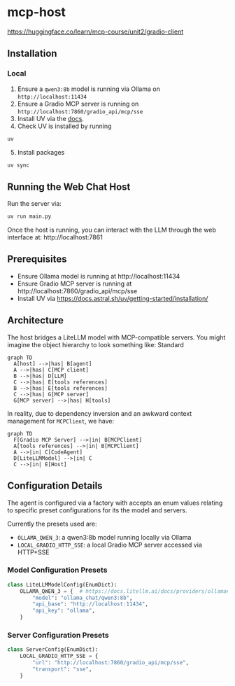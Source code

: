 # mcp-host
https://huggingface.co/learn/mcp-course/unit2/gradio-client

## Installation

### Local
1. Ensure a `qwen3:8b` model is running via Ollama on `http://localhost:11434`
2. Ensure a Gradio MCP server is running on `http://localhost:7860/gradio_api/mcp/sse`
3. Install UV via the [docs](https://docs.astral.sh/uv/getting-started/installation/).
4. Check UV is installed by running 
```bash
uv
```
5. Install packages 
```bash
uv sync
```

## Running the Web Chat Host
Run the server via:
```bash
uv run main.py
```
Once the host is running, you can interact with the LLM through the web interface at: http://localhost:7861

## Prerequisites
- Ensure Ollama model is running at http://localhost:11434
- Ensure Gradio MCP server is running at http://localhost:7860/gradio_api/mcp/sse
- Install UV via https://docs.astral.sh/uv/getting-started/installation/

## Architecture
The host bridges a LiteLLM model with MCP-compatible servers.
You might imagine the object hierarchy to look something like:
Standard
```mermaid
graph TD
  A[host] -->|has| B[agent]
  A -->|has| C[MCP client]
  B -->|has| D[LLM]
  C -->|has| E[tools references]
  B -->|has| E[tools references]
  C -->|has| G[MCP server]
  G[MCP server] -->|has| H[tools] 
```

In reality, due to dependency inversion and an awkward context management for `MCPClient`, we have:
```mermaid
graph TD
  F[Gradio MCP Server] -->|in| B[MCPClient]
  A[tools references] -->|in| B[MCPClient]
  A -->|in| C[CodeAgent]
  D[LiteLLMModel] -->|in| C
  C -->|in| E[Host]
```

## Configuration Details
The agent is configured via a factory with accepts an enum values relating to specific preset configurations for its the model and servers.

Currently the presets used are:
- `OLLAMA_QWEN_3`: a qwen3:8b model running locally via Ollama
- `LOCAL_GRADIO_HTTP_SSE`: a local Gradio MCP server accessed via HTTP+SSE 

### Model Configuration Presets
```python
class LiteLLMModelConfig(EnumDict):
    OLLAMA_QWEN_3 = {  # https://docs.litellm.ai/docs/providers/ollama#using-ollama-apichat
        "model": "ollama_chat/qwen3:8b",
        "api_base": "http://localhost:11434",
        "api_key": "ollama",
    }
```

### Server Configuration Presets
```python
class ServerConfig(EnumDict):
    LOCAL_GRADIO_HTTP_SSE = {
        "url": "http://localhost:7860/gradio_api/mcp/sse",
        "transport": "sse",
    }
```
